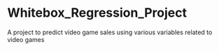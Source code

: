 # Whitebox_Regression_Project
A project to predict video game sales using various variables related to video games
